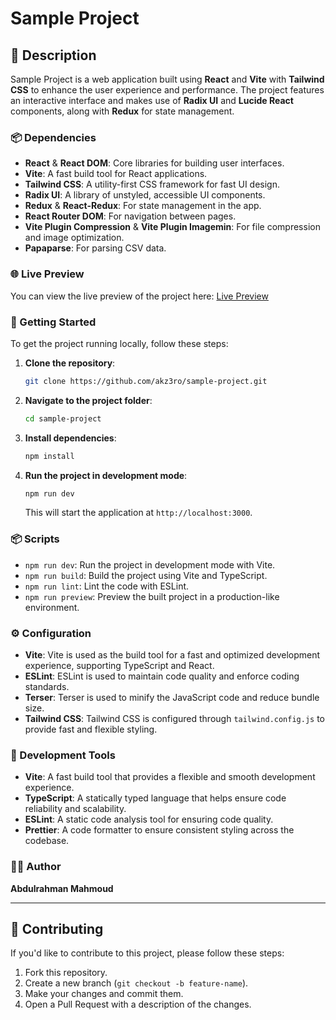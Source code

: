 # Sample Project

## 📌 Description

Sample Project is a web application built using **React** and **Vite** with **Tailwind CSS** to enhance the user experience and performance. The project features an interactive interface and makes use of **Radix UI** and **Lucide React** components, along with **Redux** for state management.

### 📦 Dependencies
- **React** & **React DOM**: Core libraries for building user interfaces.
- **Vite**: A fast build tool for React applications.
- **Tailwind CSS**: A utility-first CSS framework for fast UI design.
- **Radix UI**: A library of unstyled, accessible UI components.
- **Redux** & **React-Redux**: For state management in the app.
- **React Router DOM**: For navigation between pages.
- **Vite Plugin Compression** & **Vite Plugin Imagemin**: For file compression and image optimization.
- **Papaparse**: For parsing CSV data.

### 🌐 Live Preview
You can view the live preview of the project here: [Live Preview](https://sampleproject-akzero.vercel.app)


### 🚀 Getting Started

To get the project running locally, follow these steps:

1. **Clone the repository**:
    ```bash
    git clone https://github.com/akz3ro/sample-project.git
    ```

2. **Navigate to the project folder**:
    ```bash
    cd sample-project
    ```

3. **Install dependencies**:
    ```bash
    npm install
    ```

4. **Run the project in development mode**:
    ```bash
    npm run dev
    ```

    This will start the application at `http://localhost:3000`.

### 📦 Scripts

- `npm run dev`: Run the project in development mode with Vite.
- `npm run build`: Build the project using Vite and TypeScript.
- `npm run lint`: Lint the code with ESLint.
- `npm run preview`: Preview the built project in a production-like environment.

### ⚙️ Configuration

- **Vite**: Vite is used as the build tool for a fast and optimized development experience, supporting TypeScript and React.
- **ESLint**: ESLint is used to maintain code quality and enforce coding standards.
- **Terser**: Terser is used to minify the JavaScript code and reduce bundle size.
- **Tailwind CSS**: Tailwind CSS is configured through `tailwind.config.js` to provide fast and flexible styling.

### 🔧 Development Tools
- **Vite**: A fast build tool that provides a flexible and smooth development experience.
- **TypeScript**: A statically typed language that helps ensure code reliability and scalability.
- **ESLint**: A static code analysis tool for ensuring code quality.
- **Prettier**: A code formatter to ensure consistent styling across the codebase.

### 🧑‍💻 Author
**Abdulrahman Mahmoud**


---

## 🌟 Contributing

If you'd like to contribute to this project, please follow these steps:

1. Fork this repository.
2. Create a new branch (`git checkout -b feature-name`).
3. Make your changes and commit them.
4. Open a Pull Request with a description of the changes.

